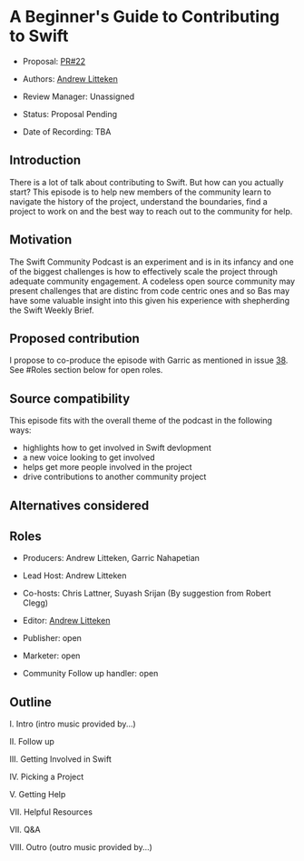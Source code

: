 # A Beginner's Guide to Contributing to Swift

* Proposal: [PR#22](https://github.com/SwiftCommunityPodcast/podcast/pull/22)

* Authors: [Andrew Litteken](https://github.com//AndrewLitteken)

* Review Manager: Unassigned

* Status: Proposal Pending

* Date of Recording: TBA

## Introduction

There is a lot of talk about contributing to Swift. But how can you actually start? This episode is to help new members of the community learn to navigate the history of the project, understand the boundaries, find a project to work on and the best way to reach out to the community for help.

## Motivation

The Swift Community Podcast is an experiment and is in its infancy and one of the biggest challenges is how to effectively scale the project through adequate community engagement. A codeless open source community may present challenges that are distinc from code centric ones and so Bas may have some valuable insight into this given his experience with shepherding the Swift Weekly Brief.

## Proposed contribution

I propose to co-produce the episode with Garric as mentioned in issue [38](https://github.com/SwiftCommunityPodcast/podcast/issues/38). See #Roles section below for open roles.

## Source compatibility

This episode fits with the overall theme of the podcast in the following ways:
- highlights how to get involved in Swift devlopment
- a new voice looking to get involved
- helps get more people involved in the project
- drive contributions to another community project

## Alternatives considered


## Roles

- Producers: Andrew Litteken, Garric Nahapetian

- Lead Host: Andrew Litteken

- Co-hosts: Chris Lattner, Suyash Srijan (By suggestion from Robert Clegg)

- Editor: [Andrew Litteken](https://github.com//AndrewLitteken)

- Publisher: open

- Marketer: open

- Community Follow up handler: open

## Outline

I. Intro (intro music provided by...)

II. Follow up

III. Getting Involved in Swift

IV. Picking a Project

V. Getting Help

VII. Helpful Resources

VII. Q&A

VIII. Outro (outro music provided by...)
